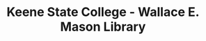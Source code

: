 ---
layout: repo
title: "Keene State College - Wallace E. Mason Library"
id: 5853
permalink: repos/5853/
---